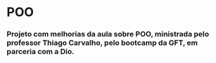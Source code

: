 # POO
### Projeto com melhorias da aula sobre POO, ministrada pelo professor Thiago Carvalho, pelo bootcamp da GFT, em parceria com a Dio.
